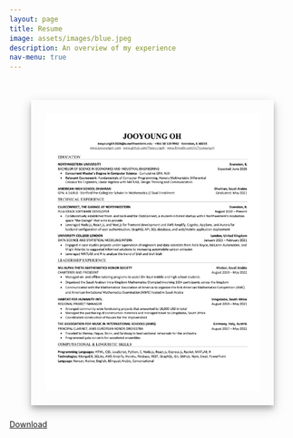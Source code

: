 ```yaml
---
layout: page
title: Resume
image: assets/images/blue.jpeg
description: An overview of my experience
nav-menu: true
---
```

<style>
    .center {
        display: block;
        margin-left: auto;
        margin-right: auto;
        width: 75%;
        margin-top: 50px;
        margin-bottom: 25px;
        padding-right: 25px;
        padding-left: 25px; 
        padding-top: 25px;
        padding-bottom: 25px;
        max-width: 75%;
        height: auto;
    }

    #resume {
        cursor: pointer;
        transition: 0.3s;
        box-shadow: 0px 6px 8px 0 rgba(0, 0, 0, 0.2), 0px 8px 20px 0 rgba(0, 0, 0, 0.19);
    }

    #resume:hover {
        opacity: 0.7;
    }

    /* Creating Modal Overlay */
    .modal {
        display: none;
        position: fixed;
        z-index: 2;
        padding-top: 100px;
        left: 0;
        top: 0;
        width: 100%;
        height: 100%;
        overflow: auto;
        background-color: rgb(0,0,0);
        background-color: rgba(0,0,0,0.9);
    }

    /* Content of the modal */
    .modal-content {
        margin: auto;
        display: block;
        width: 80%;
        max-width: 700px;
    }

    /* Modal Image Caption */
    #caption {
        margin: auto;
        display: block;
        width: 80%;
        max-width: 700px;
        text-align: center;
        color: #ccc;
        padding: 10px 0;
        height: 150px;
    }

    /* Animation (Find in _image.scss file) */
    .modal-content, #caption {
        animation-name: zoom;
        animation duration: 0.6s;
    }

    @keyframes zoom {
        from {transform: scale(0.1)}
        to {transform: scale(1)}
    }

    /* Close button */
    .close {
        position: absolute;
        top: 50px;
        right: 35px;
        color: #f1f1f1;
        font-size: 40px;
        font-weight: bold;
        transition: 0.3s;
    }

    .close:hover, .close:focus {
        color: #bbb;
        text-decoration: none;
        cursor: pointer;
    }

    /* Mobile responsive */
    @media only screen and (max-width: 700px) {
        .modal-content {
            width: 100%;
        }
    }

</style>

<img class="center" id="resume" src="assets/images/Resume.jpg" alt="Last updated: 8/2/2022">

<!-- Modal  -->
<div id="resumeModal" class="modal"> 
    <span class="close">&times;</span>
    <img class="modal-content" id="modalimg">
    <div id="caption"></div>
</div>

<div class="content">
    <div class="inner">
            <a href="assets/Resume_Jooyoung_Oh.pdf" class="button special icon fa-download" target="_blank" rel="noopener noreferrer" download="Resume_Jooyoung_Oh">Download</a>
    </div>
</div>

<script>
    var modal = document.getElementById("resumeModal");
    var img = document.getElementById("resume");
    var modalImg = document.getElementById("modalimg");
    var captionText = document.getElementById("caption");
    img.onclick = function()
    {
        modal.style.display = "inline-block";
        modalImg.src = this.src;
        captionText.innerHTML = this.alt;
    }

    var span = document.getElementsByClassName("close")[0];

    // Closing the modal
    document.addEventListener('keydown', function(event) {
    if(event.keyCode == 27) {
        modal.style.display = "none";
    }});

    span.onclick = function()
    {
        modal.style.display = "none";
    }

    
</script>